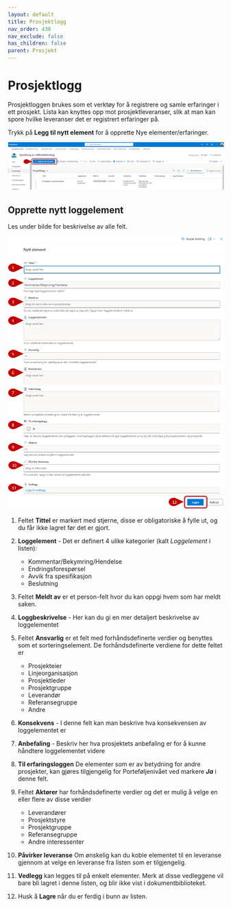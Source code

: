 ```yaml
---
layout: default
title: Prosjektlogg
nav_order: 430
nav_exclude: false
has_children: false
parent: Prosjekt
---
```


# Prosjektlogg

Prosjektloggen brukes som et verktøy for å registrere og samle erfaringer i ett prosjekt. Lista kan knyttes opp mot prosjektleveranser, slik at man kan spore hvilke leveranser det er registrert erfaringer på.

Trykk på **Legg til nytt element** for å opprette Nye elementer/erfaringer. 

![](./media/4.3-Prosjektlogg.png)

## Opprette nytt loggelement 

Les under bilde for beskrivelse av alle felt.

![](./media/4.3-Prosjektlogg-NyttElement1.png)
![](./media/4.3-Prosjektlogg-NyttElement2.png)

1. Feltet **Tittel** er markert med stjerne, disse er obligatoriske å fylle ut, og du får ikke lagret før det er gjort.

2. **Loggelement** - Det er definert 4 ulike kategorier (kalt *Loggelement* i listen)*:*
    - Kommentar/Bekymring/Hendelse
    - Endringsforespørsel
    - Avvik fra spesifikasjon
    - Beslutning

3. Feltet **Meldt av** er et person-felt hvor du kan oppgi hvem som har meldt saken.

4. **Loggbeskrivelse** - Her kan du gi en mer detaljert beskrivelse av loggelementet

5. Feltet **Ansvarlig** er et felt med forhåndsdefinerte verdier og benyttes som et sorteringselement. De forhåndsdefinerte verdiene for dette feltet er 
    - Prosjekteier
    - Linjeorganisasjon
    - Prosjektleder
    - Prosjektgruppe
    - Leverandør
    - Referansegruppe
    - Andre

6. **Konsekvens** - I denne felt kan man beskrive hva konsekvensen av loggelementet er
7. **Anbefaling** - Beskriv her hva prosjektets anbefaling er for å kunne håndtere loggelementet videre

8. **Til erfaringsloggen** De elementer som er av betydning for andre prosjekter, kan gjøres
tilgjengelig for Porteføljenivået ved markere ***Ja*** i denne felt.

9. Feltet **Aktører** har forhåndsdefinerte verdier og det er mulig å velge en eller flere av disse verdier
    - Leverandører
    - Prosjektstyre
    - Prosjektgruppe
    - Referansegruppe
    - Andre interessenter

10. **Påvirker leveranse** Om ønskelig kan du koble elementet til en leveranse gjennom at velge en leveranse fra listen som er tilgjengelig. 

11. **Vedlegg** kan legges til på enkelt elementer. Merk at disse vedleggene vil bare bli lagret i denne listen, og blir ikke vist i dokumentbiblioteket.
12. Husk å **Lagre** når du er ferdig i bunn av listen. 






